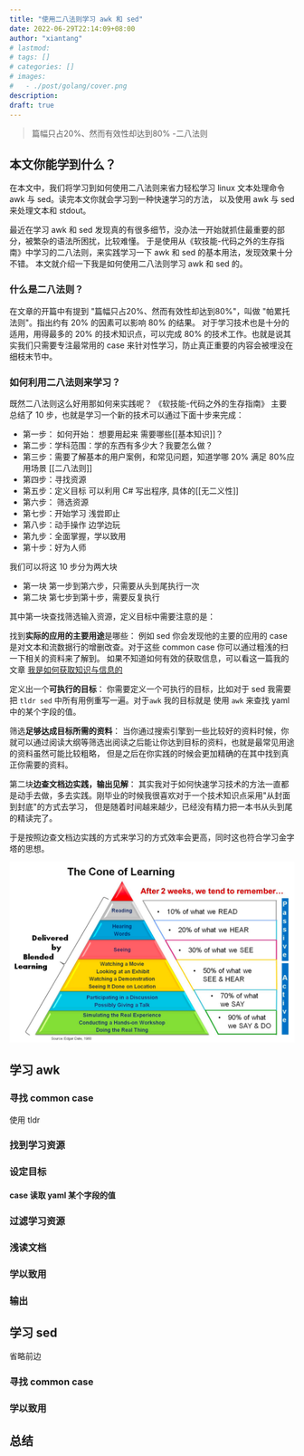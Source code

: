 ```yaml
---
title: "使用二八法则学习 awk 和 sed"
date: 2022-06-29T22:14:09+08:00
author: "xiantang"
# lastmod: 
# tags: []
# categories: []
# images:
#   - ./post/golang/cover.png
description:
draft: true
---
```



<!-- 
* 总是会先写一句话，同步背景和上下文
* 评论式写作引用一些大牛说的话
* 多一些有趣的跳转链接
* 在文章末尾推荐一些有趣的链接
* 先写提纲，再写内容 -->

> 篇幅只占20%、然而有效性却达到80%  -二八法则

## 本文你能学到什么？

在本文中，我们将学习到如何使用二八法则来省力轻松学习 linux 文本处理命令 awk 与 sed。读完本文你就会学习到一种快速学习的方法，
以及使用 awk 与 sed 来处理文本和 stdout。

最近在学习 awk 和 sed 发现真的有很多细节，没办法一开始就抓住最重要的部分，被繁杂的语法所困扰，比较难懂。
于是使用从《软技能-代码之外的生存指南》中学习的二八法则，来实践学习一下 awk 和 sed 的基本用法，发现效果十分不错。
本文就介绍一下我是如何使用二八法则学习 awk 和 sed 的。

### 什么是二八法则？

在文章的开篇中有提到 "篇幅只占20%、然而有效性却达到80%"，叫做 "帕累托法则"。指出约有 20% 的因素可以影响 80% 的结果。
对于学习技术也是十分的适用，用得最多的 20% 的技术知识点，可以完成 80% 的技术工作。也就是说其实我们只需要专注最常用的
case 来针对性学习，防止真正重要的内容会被埋没在细枝末节中。

### 如何利用二八法则来学习？

既然二八法则这么好用那如何来实践呢？ 《软技能-代码之外的生存指南》 主要总结了 10 步，也就是学习一个新的技术可以通过下面十步来完成：

- 第一步： 如何开始： 想要用起来 需要哪些[[基本知识]]？
- 第二步：学科范围：学的东西有多少大？我要怎么做？
- 第三步：需要了解基本的用户案例，和常见问题，知道学哪 20% 满足 80%应用场景 [[二八法则]]
- 第四步：寻找资源
- 第五步：定义目标 可以利用 C# 写出程序, 具体的[[无二义性]]
- 第六步： 筛选资源
- 第七步：开始学习 浅尝即止
- 第八步：动手操作 边学边玩
- 第九步：全面掌握，学以致用
- 第十步：好为人师

我们可以将这 10 步分为两大块
* 第一块 第一步到第六步，只需要从头到尾执行一次
* 第二块 第七步到第十步，需要反复执行

其中第一块查找筛选输入资源，定义目标中需要注意的是：

找到**实际的应用的主要用途**是哪些：
例如 sed 你会发现他的主要的应用的 case 是对文本和流数据行的增删改查。对于这些 common case 
你可以通过粗浅的扫一下相关的资料来了解到。 如果不知道如何有效的获取信息，可以看这一篇我的文章
[我是如何获取知识与信息的](https://vim0.com/post/softskills/how_do_i_acquire_knowledge_and_information/)

定义出一个**可执行的目标**： 
你需要定义一个可执行的目标，比如对于 sed 我需要把 `tldr sed` 中所有用例重写一遍。对于`awk` 我的目标就是
使用 `awk` 来查找 yaml 中的某个字段的值。

筛选**足够达成目标所需的资料**：
当你通过搜索引擎到一些比较好的资料时候，你就可以通过阅读大纲等筛选出阅读之后能让你达到目标的资料，也就是最常见用途的资料虽然可能比较粗略，
但是之后在你实践的时候会更加精确的在其中找到真正你需要的资料。

第二块**边查文档边实践，输出见解**：
其实我对于如何快速学习技术的方法一直都是动手去做，多去实践。刚毕业的时候我很喜欢对于一个技术知识点采用"从封面到封底"的方式去学习，
但是随着时间越来越少，已经没有精力把一本书从头到尾的精读完了。

于是按照边查文档边实践的方式来学习的方式效率会更高，同时这也符合学习金字塔的思想。

![学习金字塔](/image/the_cone_of_learning.png)


## 学习 awk

### 寻找 common case

使用 tldr

### 找到学习资源

### 设定目标

#### case 读取 yaml 某个字段的值

### 过滤学习资源

### 浅读文档

### 学以致用

### 输出

## 学习 sed

省略前边 

### 寻找 common case

### 学以致用

## 总结
